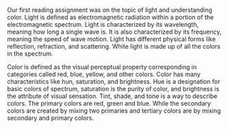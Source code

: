 Our first reading assignment was on the topic of light and understanding color. Light is defined as electromagnetic radiation within a portion of the electromagnetic spectrum. Light is characterized by its wavelength, meaning how long a single wave is. It is also characterized by  its frequency, meaning the speed of wave motion. Light has different physical forms like reflection, refraction, and scattering. White light is made up of all the colors in the spectrum.

Color is defined as the visual perceptual property corresponding in categories called red, blue, yellow, and other colors. Color has many characteristics like hun, saturation, and brightness. Hue is a designation for basic colors of spectrum, saturation is the purity of color, and brightness is the attribute of visual sensation. Tint, shade, and tone is a way to describe colors. The primary colors are red, green and blue. While the secondary colors are created by mixing two primaries and tertiary colors are by mixing secondary and primary colors.
